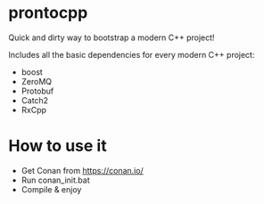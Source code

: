 # prontocpp
Quick and dirty way to bootstrap a modern C++ project!

Includes all the basic dependencies for every modern C++ project:
- boost
- ZeroMQ
- Protobuf
- Catch2
- RxCpp

# How to use it
- Get Conan from https://conan.io/
- Run conan_init.bat
- Compile & enjoy
